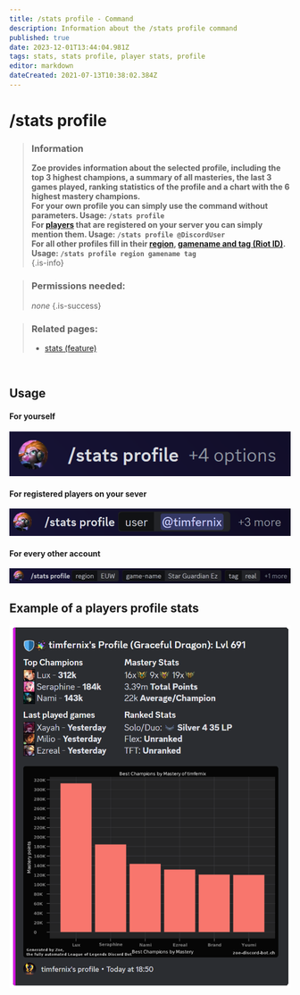 ```yaml
---
title: /stats profile - Command
description: Information about the /stats profile command
published: true
date: 2023-12-01T13:44:04.981Z
tags: stats, stats profile, player stats, profile
editor: markdown
dateCreated: 2021-07-13T10:38:02.384Z
---
```


# /stats profile

>### Information
>**Zoe provides information about the selected profile, including the top 3 highest champions, a summary of all masteries, the last 3 games played, ranking statistics of the profile and a chart with the 6 highest mastery champions.** <br>
**For your own profile you can simply use the command without parameters.
**Usage: `/stats profile` <br>
>**For [players](/en/terms/player) that are registered on your server you can simply mention them.**
Usage: `/stats profile @DiscordUser`** <br>
For all other profiles fill in their [region](/en/terms/region), [gamename and tag (Riot ID)](/en/terms/riotid).**
>**Usage: `/stats profile region gamename tag`** <br>
>{.is-info}

>### Permissions needed:
> *none*
>{.is-success}

>### Related pages:
>-   [stats (feature)](https://wiki.zoe-discord-bot.ch/en/commands/stats)

<br>

## Usage
#### For yourself
![](/en_/en_stats_profile_self.png)

#### For registered players on your sever
![](/en_/en_stats_profile_user.png)

#### For every other account
![](/en_/en_stats_profile_riotid.png)
<br>

## Example of a players profile stats

![](/en_/en_stats_profile.png)